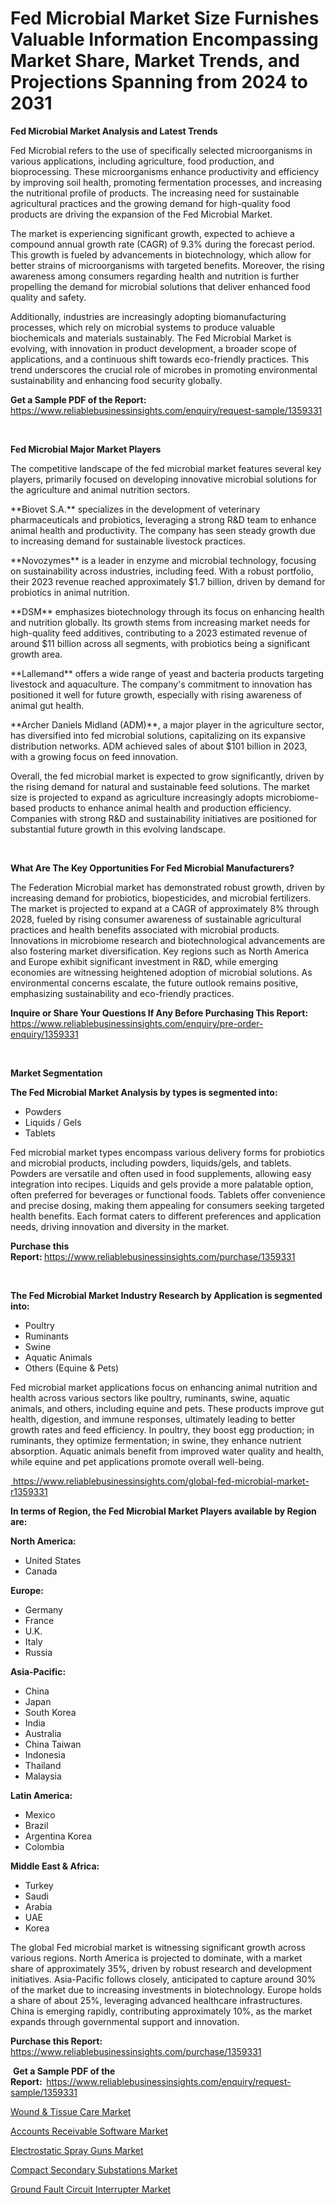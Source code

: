 <p><h1>Fed Microbial Market Size Furnishes Valuable Information Encompassing Market Share, Market Trends, and Projections Spanning from 2024 to 2031</h1></p><p><strong>Fed Microbial Market Analysis and Latest Trends</strong></p>
<p><p>Fed Microbial refers to the use of specifically selected microorganisms in various applications, including agriculture, food production, and bioprocessing. These microorganisms enhance productivity and efficiency by improving soil health, promoting fermentation processes, and increasing the nutritional profile of products. The increasing need for sustainable agricultural practices and the growing demand for high-quality food products are driving the expansion of the Fed Microbial Market.</p><p>The market is experiencing significant growth, expected to achieve a compound annual growth rate (CAGR) of 9.3% during the forecast period. This growth is fueled by advancements in biotechnology, which allow for better strains of microorganisms with targeted benefits. Moreover, the rising awareness among consumers regarding health and nutrition is further propelling the demand for microbial solutions that deliver enhanced food quality and safety. </p><p>Additionally, industries are increasingly adopting biomanufacturing processes, which rely on microbial systems to produce valuable biochemicals and materials sustainably. The Fed Microbial Market is evolving, with innovation in product development, a broader scope of applications, and a continuous shift towards eco-friendly practices. This trend underscores the crucial role of microbes in promoting environmental sustainability and enhancing food security globally.</p></p>
<p><strong>Get a Sample PDF of the Report:&nbsp;</strong> <a href="https://www.reliablebusinessinsights.com/enquiry/request-sample/1359331?utm_campaign=1109&utm_medium=2&utm_source=Github&utm_content=ia&utm_term=17112024&utm_id=fed-microbial">https://www.reliablebusinessinsights.com/enquiry/request-sample/1359331</a></p>
<p>&nbsp;</p>
<p><strong>Fed Microbial Major Market Players</strong></p>
<p><p>The competitive landscape of the fed microbial market features several key players, primarily focused on developing innovative microbial solutions for the agriculture and animal nutrition sectors. </p><p>**Biovet S.A.** specializes in the development of veterinary pharmaceuticals and probiotics, leveraging a strong R&D team to enhance animal health and productivity. The company has seen steady growth due to increasing demand for sustainable livestock practices.</p><p>**Novozymes** is a leader in enzyme and microbial technology, focusing on sustainability across industries, including feed. With a robust portfolio, their 2023 revenue reached approximately $1.7 billion, driven by demand for probiotics in animal nutrition.</p><p>**DSM** emphasizes biotechnology through its focus on enhancing health and nutrition globally. Its growth stems from increasing market needs for high-quality feed additives, contributing to a 2023 estimated revenue of around $11 billion across all segments, with probiotics being a significant growth area.</p><p>**Lallemand** offers a wide range of yeast and bacteria products targeting livestock and aquaculture. The company's commitment to innovation has positioned it well for future growth, especially with rising awareness of animal gut health.</p><p>**Archer Daniels Midland (ADM)**, a major player in the agriculture sector, has diversified into fed microbial solutions, capitalizing on its expansive distribution networks. ADM achieved sales of about $101 billion in 2023, with a growing focus on feed innovation.</p><p>Overall, the fed microbial market is expected to grow significantly, driven by the rising demand for natural and sustainable feed solutions. The market size is projected to expand as agriculture increasingly adopts microbiome-based products to enhance animal health and production efficiency. Companies with strong R&D and sustainability initiatives are positioned for substantial future growth in this evolving landscape.</p></p>
<p>&nbsp;</p>
<p><strong>What Are The Key Opportunities For Fed Microbial Manufacturers?</strong></p>
<p><p>The Federation Microbial market has demonstrated robust growth, driven by increasing demand for probiotics, biopesticides, and microbial fertilizers. The market is projected to expand at a CAGR of approximately 8% through 2028, fueled by rising consumer awareness of sustainable agricultural practices and health benefits associated with microbial products. Innovations in microbiome research and biotechnological advancements are also fostering market diversification. Key regions such as North America and Europe exhibit significant investment in R&D, while emerging economies are witnessing heightened adoption of microbial solutions. As environmental concerns escalate, the future outlook remains positive, emphasizing sustainability and eco-friendly practices.</p></p>
<p><strong>Inquire or Share Your Questions If Any Before Purchasing This Report:</strong> <a href="https://www.reliablebusinessinsights.com/enquiry/pre-order-enquiry/1359331?utm_campaign=1109&utm_medium=2&utm_source=Github&utm_content=ia&utm_term=17112024&utm_id=fed-microbial">https://www.reliablebusinessinsights.com/enquiry/pre-order-enquiry/1359331</a></p>
<p>&nbsp;</p>
<p><strong>Market Segmentation</strong></p>
<p><strong>The Fed Microbial Market Analysis by types is segmented into:</strong></p>
<p><ul><li>Powders</li><li>Liquids / Gels</li><li>Tablets</li></ul></p>
<p><p>Fed microbial market types encompass various delivery forms for probiotics and microbial products, including powders, liquids/gels, and tablets. Powders are versatile and often used in food supplements, allowing easy integration into recipes. Liquids and gels provide a more palatable option, often preferred for beverages or functional foods. Tablets offer convenience and precise dosing, making them appealing for consumers seeking targeted health benefits. Each format caters to different preferences and application needs, driving innovation and diversity in the market.</p></p>
<p><strong>Purchase this Report:&nbsp;</strong><a href="https://www.reliablebusinessinsights.com/purchase/1359331?utm_campaign=1109&utm_medium=2&utm_source=Github&utm_content=ia&utm_term=17112024&utm_id=fed-microbial">https://www.reliablebusinessinsights.com/purchase/1359331</a></p>
<p>&nbsp;</p>
<p><strong>The Fed Microbial Market Industry Research by Application is segmented into:</strong></p>
<p><ul><li>Poultry</li><li>Ruminants</li><li>Swine</li><li>Aquatic Animals</li><li>Others (Equine & Pets)</li></ul></p>
<p><p>Fed microbial market applications focus on enhancing animal nutrition and health across various sectors like poultry, ruminants, swine, aquatic animals, and others, including equine and pets. These products improve gut health, digestion, and immune responses, ultimately leading to better growth rates and feed efficiency. In poultry, they boost egg production; in ruminants, they optimize fermentation; in swine, they enhance nutrient absorption. Aquatic animals benefit from improved water quality and health, while equine and pet applications promote overall well-being.</p></p>
<p><a href="https://www.reliablebusinessinsights.com/global-fed-microbial-market-r1359331?utm_campaign=1109&utm_medium=2&utm_source=Github&utm_content=ia&utm_term=17112024&utm_id=fed-microbial">&nbsp;https://www.reliablebusinessinsights.com/global-fed-microbial-market-r1359331</a></p>
<p><strong>In terms of Region, the Fed Microbial Market Players available by Region are:</strong></p>
<p>
    <p> <strong> North America: </strong>
        <ul>
            <li>United States</li>
            <li>Canada</li>
        </ul>
        </p> 
    <p> <strong> Europe: </strong>
        <ul>
            <li>Germany</li>
            <li>France</li>
            <li>U.K.</li>
            <li>Italy</li>
            <li>Russia</li>
        </ul>
        </p> 
    <p> <strong> Asia-Pacific: </strong>
        <ul>
            <li>China</li>
            <li>Japan</li>
            <li>South Korea</li>
            <li>India</li>
            <li>Australia</li>
            <li>China Taiwan</li>
            <li>Indonesia</li>
            <li>Thailand</li>
            <li>Malaysia</li>
        </ul>
        </p> 
    <p> <strong> Latin America: </strong>
        <ul>
            <li>Mexico</li>
            <li>Brazil</li>
            <li>Argentina Korea</li>
            <li>Colombia</li>
        </ul>
        </p> 
    <p> <strong> Middle East & Africa: </strong>
        <ul>
            <li>Turkey</li>
            <li>Saudi</li>
            <li>Arabia</li>
            <li>UAE</li>
            <li>Korea</li>
        </ul>
    </p>
    </p>
<p><p>The global Fed microbial market is witnessing significant growth across various regions. North America is projected to dominate, with a market share of approximately 35%, driven by robust research and development initiatives. Asia-Pacific follows closely, anticipated to capture around 30% of the market due to increasing investments in biotechnology. Europe holds a share of about 25%, leveraging advanced healthcare infrastructures. China is emerging rapidly, contributing approximately 10%, as the market expands through governmental support and innovation.</p></p>
<p><strong>Purchase this Report: </strong><a href="https://www.reliablebusinessinsights.com/purchase/1359331?utm_campaign=1109&utm_medium=2&utm_source=Github&utm_content=ia&utm_term=17112024&utm_id=fed-microbial">https://www.reliablebusinessinsights.com/purchase/1359331</a></p>
<p>&nbsp;<strong>Get a Sample PDF of the Report:&nbsp;&nbsp;</strong><a href="https://www.reliablebusinessinsights.com/enquiry/request-sample/1359331?utm_campaign=1109&utm_medium=2&utm_source=Github&utm_content=ia&utm_term=17112024&utm_id=fed-microbial">https://www.reliablebusinessinsights.com/enquiry/request-sample/1359331</a></p>
<p><strong></strong></p>
<p><p><a href="https://github.com/AshikRahman665/Market-Research-Report-List-1/blob/main/wound-tissue-care-market.md?utm_campaign=1109&utm_medium=2&utm_source=Github&utm_content=ia&utm_term=17112024&utm_id=fed-microbial">Wound & Tissue Care Market</a></p><p><a href="https://issuu.com/reportprime-2/docs/accounts-receivable-software-market_2401cc0fe21c8c?utm_campaign=1109&utm_medium=2&utm_source=Github&utm_content=ia&utm_term=17112024&utm_id=fed-microbial">Accounts Receivable Software Market</a></p><p><a href="https://www.linkedin.com/pulse/global-electrostatic-spray-guns-market-exploring-share-dvnje?utm_campaign=1109&utm_medium=2&utm_source=Github&utm_content=ia&utm_term=17112024&utm_id=fed-microbial">Electrostatic Spray Guns Market</a></p><p><a href="https://issuu.com/reportprime-2/docs/compact-secondary-substations-marke_957b2ae2705252?utm_campaign=1109&utm_medium=2&utm_source=Github&utm_content=ia&utm_term=17112024&utm_id=fed-microbial">Compact Secondary Substations Market</a></p><p><a href="https://www.linkedin.com/pulse/comprehensive-ground-fault-circuit-interrupter-market-ti7ge?utm_campaign=1109&utm_medium=2&utm_source=Github&utm_content=ia&utm_term=17112024&utm_id=fed-microbial">Ground Fault Circuit Interrupter Market</a></p></p>